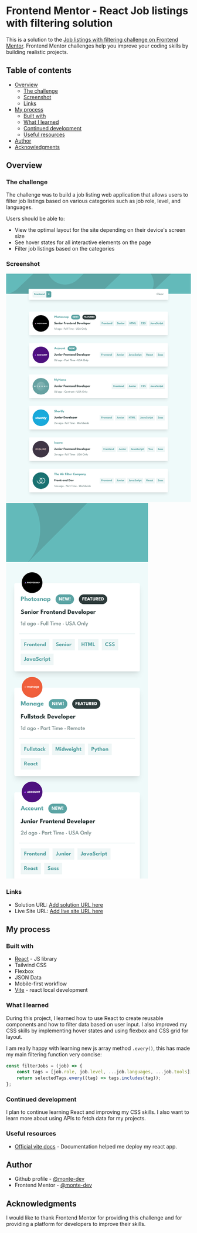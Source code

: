 # Frontend Mentor - React Job listings with filtering solution

This is a solution to the [Job listings with filtering challenge on Frontend Mentor](https://www.frontendmentor.io/challenges/job-listings-with-filtering-ivstIPCt). Frontend Mentor challenges help you improve your coding skills by building realistic projects.

## Table of contents

-   [Overview](#overview)
    -   [The challenge](#the-challenge)
    -   [Screenshot](#screenshot)
    -   [Links](#links)
-   [My process](#my-process)
    -   [Built with](#built-with)
    -   [What I learned](#what-i-learned)
    -   [Continued development](#continued-development)
    -   [Useful resources](#useful-resources)
-   [Author](#author)
-   [Acknowledgments](#acknowledgments)

## Overview

### The challenge

The challenge was to build a job listing web application that allows users to filter job listings based on various categories such as job role, level, and languages.

Users should be able to:

-   View the optimal layout for the site depending on their device's screen size
-   See hover states for all interactive elements on the page
-   Filter job listings based on the categories

### Screenshot

![](./public/desktop-preview.png)
![](./public/mobile-preview.png)

### Links

-   Solution URL: [Add solution URL here](https://your-solution-url.com)
-   Live Site URL: [Add live site URL here](https://joblistings-react-tailwind.netlify.app)

## My process

### Built with

-   [React](https://reactjs.org/) - JS library
-   Tailwind CSS
-   Flexbox
-   JSON Data
-   Mobile-first workflow
-   [Vite](https://vitejs.dev/) - react local development

### What I learned

During this project, I learned how to use React to create reusable components and how to filter data based on user input.
I also improved my CSS skills by implementing hover states and using flexbox and CSS grid for layout.

I am really happy with learning new js array method `.every()`, this has made my main filtering function very concise:

```js
const filterJobs = (job) => {
	const tags = [job.role, job.level, ...job.languages, ...job.tools];
	return selectedTags.every((tag) => tags.includes(tag));
};
```

### Continued development

I plan to continue learning React and improving my CSS skills. I also want to learn more about using APIs to fetch data for my projects.

### Useful resources

-   [Official vite docs](https://vitejs.dev/guide/static-deploy.html) - Documentation helped me deploy my react app.

## Author

-   Github profile - [@monte-dev](https://github.com/monte-dev)
-   Frontend Mentor - [@monte-dev](https://www.frontendmentor.io/profile/monte-dev)

## Acknowledgments

I would like to thank Frontend Mentor for providing this challenge and for providing a platform for developers to improve their skills.
